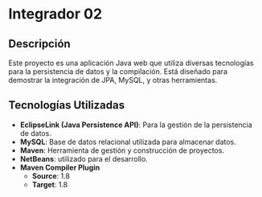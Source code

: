 # Integrador 02

## Descripción
Este proyecto es una aplicación Java web que utiliza diversas tecnologías para la persistencia de datos y la compilación. Está diseñado para demostrar la integración de JPA, MySQL, y otras herramientas.

## Tecnologías Utilizadas
- **EclipseLink (Java Persistence API)**: Para la gestión de la persistencia de datos.
- **MySQL**: Base de datos relacional utilizada para almacenar datos.
- **Maven**: Herramienta de gestión y construcción de proyectos.
- **NetBeans**: utilizado para el desarrollo.
- **Maven Compiler Plugin**
  - **Source**: 1.8
  - **Target**: 1.8


